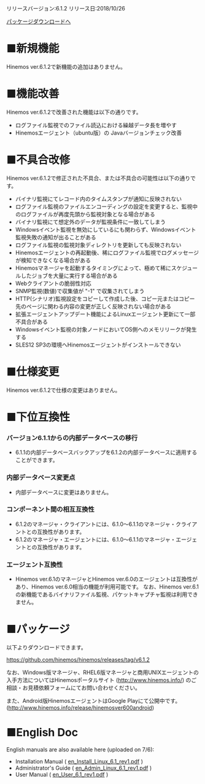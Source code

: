 リリースバージョン:6.1.2
リリース日:2018/10/26

[パッケージダウンロードへ](#packages)

# ■新規機能

Hinemos ver.6.1.2で新機能の追加はありません。

# ■機能改善

Hinemos ver.6.1.2で改善された機能は以下の通りです。

- ログファイル監視でのファイル読込における繰越データ長を増やす
- Hinemosエージェント（ubuntu版）の Javaバージョンチェック改善

# ■不具合改修

Hinemos ver.6.1.2で修正された不具合、または不具合の可能性は以下の通りです。

- バイナリ監視にてレコード内のタイムスタンプが通知に反映されない
- ログファイル監視のファイルエンコーディングの設定を変更すると、監視中のログファイルが再度先頭から監視対象となる場合がある
- バイナリ監視にて想定外のデータが監視条件に一致してしまう
- Windowsイベント監視を無効にしているにも関わらず、Windowsイベント監視失敗の通知が出ることがある
- ログファイル監視の監視対象ディレクトリを更新しても反映されない
- Hinemosエージェントの再起動後、稀にログファイル監視でログメッセージが検知できなくなる場合がある
- Hinemosマネージャを起動するタイミングによって、極めて稀にスケジュールしたジョブを大量に実行する場合がある
- Webクライアントの脆弱性対応
- SNMP監視(数値)で収集値が "-1" で収集されてしまう
- HTTP(シナリオ)監視設定をコピーして作成した後、コピー元またはコピー先のページに関わる内容の変更が正しく反映されない場合がある
- 拡張エージェントアップデート機能によるLinuxエージェント更新にて一部不具合がある
- Windowsイベント監視の対象ノードにおいてOS側へのメモリリークが発生する
- SLES12 SP3の環境へHinemosエージェントがインストールできない

# ■仕様変更

Hinemos ver.6.1.2で仕様の変更はありません。

# ■下位互換性

### バージョン6.1.1からの内部データベースの移行

- 6.1.1の内部データベースバックアップを6.1.2の内部データベースに適用することができます。

### 内部データベース変更点

- 内部データベースに変更はありません。

### コンポーネント間の相互互換性

- 6.1.2のマネージャ・クライアントには、6.1.0～6.1.1のマネージャ・クライアントとの互換性があります。
- 6.1.2のマネージャ・エージェントには、6.1.0～6.1.1のマネージャ・エージェントとの互換性があります。

### エージェント互換性

- Hinemos ver.6.1のマネージャとHinemos ver.6.0のエージェントは互換性があり、Hinemos ver.6.0相当の機能が利用可能です。
なお、Hinemos ver.6.1の新機能であるバイナリファイル監視、パケットキャプチャ監視は利用できません。

# ■パッケージ <a name="packages"/>

以下よりダウンロードできます。

https://github.com/hinemos/hinemos/releases/tag/v6.1.2

なお、Windows版マネージャ、RHEL6版マネージャと商用UNIXエージェントの入手方法についてはHinemosポータルサイト (http://www.hinemos.info/) のご相談・お見積依頼フォームにてお問い合わせください。

また、Android版HinemosエージェントはGoogle Playにて公開中です。
(http://www.hinemos.info/release/hinemosver600android)

# ■English Doc <a name="eng"/>

English manuals are also available here (uploaded on 7/6):

- Installation Manual ( [en_Install_Linux_6.1_rev1.pdf](https://github.com/hinemos/hinemos/releases/download/v6.1.1/en_Install_Linux_6.1_rev1.pdf) )
- Administrator's Guide ( [en_Admin_Linux_6.1_rev1.pdf](https://github.com/hinemos/hinemos/releases/download/v6.1.1/en_Admin_Linux_6.1_rev1.pdf) )
- User Manual ( [en_User_6.1_rev1.pdf](https://github.com/hinemos/hinemos/releases/download/v6.1.1/en_User_6.1_rev1.pdf) )
